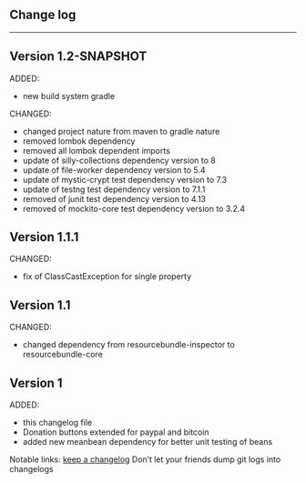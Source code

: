 ## Change log
----------------------

Version 1.2-SNAPSHOT
-------------

ADDED:
 
- new build system gradle

CHANGED:

- changed project nature from maven to gradle nature
- removed lombok dependency
- removed all lombok dependent imports
- update of silly-collections dependency version to 8
- update of file-worker dependency version to 5.4
- update of mystic-crypt test dependency version to 7.3
- update of testng test dependency version to 7.1.1
- removed of junit test dependency version to 4.13
- removed of mockito-core test dependency version to 3.2.4

Version 1.1.1
-------------

CHANGED:

- fix of ClassCastException for single property

Version 1.1
-------------

CHANGED:

- changed dependency from resourcebundle-inspector to resourcebundle-core

Version 1
-------------

ADDED:
 
- this changelog file
- Donation buttons extended for paypal and bitcoin
- added new meanbean dependency for better unit testing of beans

Notable links:
[keep a changelog](http://keepachangelog.com/en/1.0.0/) Don’t let your friends dump git logs into changelogs
